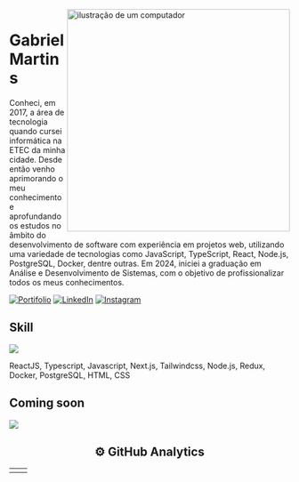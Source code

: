 <img src="https://raw.githubusercontent.com/MicaelliMedeiros/micaellimedeiros/master/image/computer-illustration.png" alt="ilustração de um computador" min-width="400px" max-width="400px" width="400px" align="right">

# Gabriel Martins</h1>

Conheci, em 2017, a área de tecnologia quando cursei informática na ETEC da minha cidade. Desde então venho aprimorando o meu conhecimento e aprofundando os estudos no âmbito do desenvolvimento de software com experiência em projetos web, utilizando uma variedade de tecnologias como JavaScript, TypeScript, React, Node.js, PostgreSQL, Docker, dentre outras. Em 2024, iniciei a graduação em Análise e Desenvolvimento de Sistemas, com o objetivo de profissionalizar todos os meus conhecimentos. 

[<img src="https://img.shields.io/badge/Portfolio-%23000000.svg?style=for-the-badge&logo=firefox&logoColor=#FF7139" alt="Portifolio"/>](https://portifolio-gabriel-martins.vercel.app)
[<img src="https://img.shields.io/badge/linkedin-%230077B5.svg?style=for-the-badge&logo=linkedin&logoColor=white" alt="LinkedIn"/>](https://www.linkedin.com/in/gabriel-martins-228108190/)
[<img src="https://img.shields.io/badge/Instagram-%23E4405F.svg?style=for-the-badge&logo=Instagram&logoColor=white" alt="Instagram"/>](https://www.instagram.com/gabriel_kmartins/)

## Skill

<p align="left" >
  <a href="https://skillicons.dev">
    <img src="https://skillicons.dev/icons?i=react,ts,js,nextjs,tailwind,nodejs,redux,docker,postgresql,html,css" />
  </a>
</p>
ReactJS, Typescript, Javascript, Next.js, Tailwindcss, Node.js, Redux, Docker, PostgreSQL, HTML, CSS

## Coming soon


<a href="https://skillicons.dev">
  <img src="https://skillicons.dev/icons?i=mongodb,sequelize,angular,jest,java" />
</a>



<h2 align="center">
  ⚙️ GitHub Analytics
</h2>


<table align="center" >
  <tr>
    <td>
      <img alt="" src="https://github-readme-stats-sigma-five.vercel.app/api?username=gabrielmartinsss&theme=tokyonight&show_icons=true">
    </td>
    <td>
      <img alt="" src='https://github-readme-stats.vercel.app/api/top-langs/?username=gabrielmartinsss&theme=tokyonight&layout=compact'>
    </td>
  </tr>
</table>

  

  


